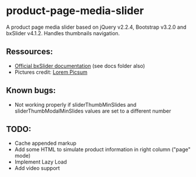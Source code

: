 # product-page-media-slider

A product page media slider based on jQuery v2.2.4, Bootstrap v3.2.0 and bxSlider v4.1.2. Handles thumbnails navigation.

## Ressources:
* [Official bxSlider documentation](https://web.archive.org/web/20131127012941/http://bxslider.com:80/options) (see docs folder also)
* Pictures credit: [Lorem Picsum](https://picsum.photos/)

## Known bugs:
* Not working properly if sliderThumbMinSlides and sliderThumbModalMinSlides values are set to a different number

## TODO:
* Cache appended markup
* Add some HTML to simulate product information in right column ("page" mode)
* Implement Lazy Load
* Add video support
